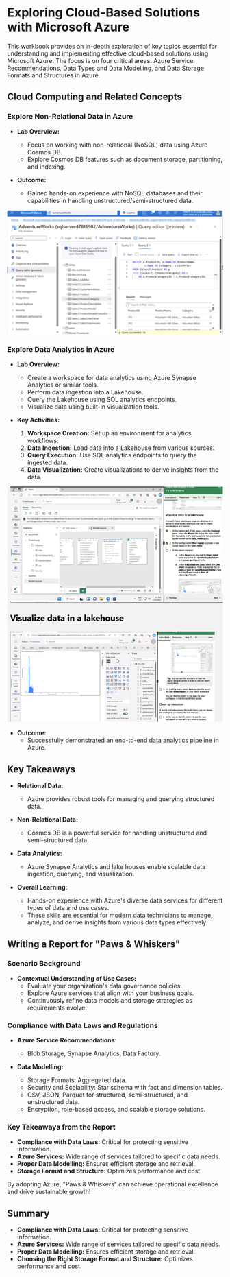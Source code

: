 # Exploring Cloud-Based Solutions with Microsoft Azure

This workbook provides an in-depth exploration of key topics essential for understanding and implementing effective cloud-based solutions using Microsoft Azure. The focus is on four critical areas: Azure Service Recommendations, Data Types and Data Modelling, and Data Storage Formats and Structures in Azure.

## Cloud Computing and Related Concepts

### Explore Non-Relational Data in Azure

- **Lab Overview:**
  - Focus on working with non-relational (NoSQL) data using Azure Cosmos DB.
  - Explore Cosmos DB features such as document storage, partitioning, and indexing.

- **Outcome:**
  - Gained hands-on experience with NoSQL databases and their capabilities in handling unstructured/semi-structured data.

![NOsql ](image11.png)

### Explore Data Analytics in Azure

- **Lab Overview:**
  - Create a workspace for data analytics using Azure Synapse Analytics or similar tools.
  - Perform data ingestion into a Lakehouse.
  - Query the Lakehouse using SQL analytics endpoints.
  - Visualize data using built-in visualization tools.

- **Key Activities:**
  1. **Workspace Creation:** Set up an environment for analytics workflows.
  2. **Data Ingestion:** Load data into a Lakehouse from various sources.
  3. **Query Execution:** Use SQL analytics endpoints to query the ingested data.
  4. **Data Visualization:** Create visualizations to derive insights from the data.

![lab](image12.png)

- **Outcome:**
  - Successfully demonstrated an end-to-end data analytics pipeline in Azure.

## Key Takeaways

- **Relational Data:**
  - Azure provides robust tools for managing and querying structured data.

- **Non-Relational Data:**
  - Cosmos DB is a powerful service for handling unstructured and semi-structured data.

- **Data Analytics:**
  - Azure Synapse Analytics and lake houses enable scalable data ingestion, querying, and visualization.

- **Overall Learning:**
  - Hands-on experience with Azure's diverse data services for different types of data and use cases.
  - These skills are essential for modern data technicians to manage, analyze, and derive insights from various data types effectively.

## Writing a Report for "Paws & Whiskers"

### Scenario Background

- **Contextual Understanding of Use Cases:**
  - Evaluate your organization's data governance policies.
  - Explore Azure services that align with your business goals.
  - Continuously refine data models and storage strategies as requirements evolve.

### Compliance with Data Laws and Regulations

- **Azure Service Recommendations:**
  - Blob Storage, Synapse Analytics, Data Factory.

- **Data Modelling:**
  - Storage Formats: Aggregated data.
  - Security and Scalability: Star schema with fact and dimension tables.
  - CSV, JSON, Parquet for structured, semi-structured, and unstructured data.
  - Encryption, role-based access, and scalable storage solutions.

### Key Takeaways from the Report

- **Compliance with Data Laws:** Critical for protecting sensitive information.
- **Azure Services:** Wide range of services tailored to specific data needs.
- **Proper Data Modelling:** Ensures efficient storage and retrieval.
- **Storage Format and Structure:** Optimizes performance and cost.

By adopting Azure, "Paws & Whiskers" can achieve operational excellence and drive sustainable growth!

## Summary

- **Compliance with Data Laws:** Critical for protecting sensitive information.
- **Azure Services:** Wide range of services tailored to specific data needs.
- **Proper Data Modelling:** Ensures efficient storage and retrieval.
- **Choosing the Right Storage Format and Structure:** Optimizes performance and cost.
